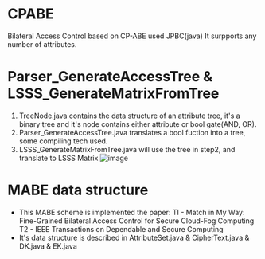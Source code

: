 # CPABE
Bilateral Access Control based on CP-ABE used JPBC(java)
It surpports any number of attributes.
# Parser_GenerateAccessTree & LSSS_GenerateMatrixFromTree
1. TreeNode.java contains the data structure of an attribute tree, 
it's a binary tree and it's node contains either attribute or bool gate(AND, OR).
2. Parser_GenerateAccessTree.java translates a bool fuction into a tree, some compiling tech used.
3. LSSS_GenerateMatrixFromTree.java will use the tree in step2, and translate to LSSS Matrix
![image](https://github.com/user-attachments/assets/54abd2f0-9581-4bb2-8ee9-49584cb2c916)
# MABE data structure
* This MABE scheme is implemented the paper:
TI  - Match in My Way: Fine-Grained Bilateral Access Control for Secure Cloud-Fog Computing
T2  - IEEE Transactions on Dependable and Secure Computing
* It's data structure is described in AttributeSet.java & CipherText.java & DK.java & EK.java
